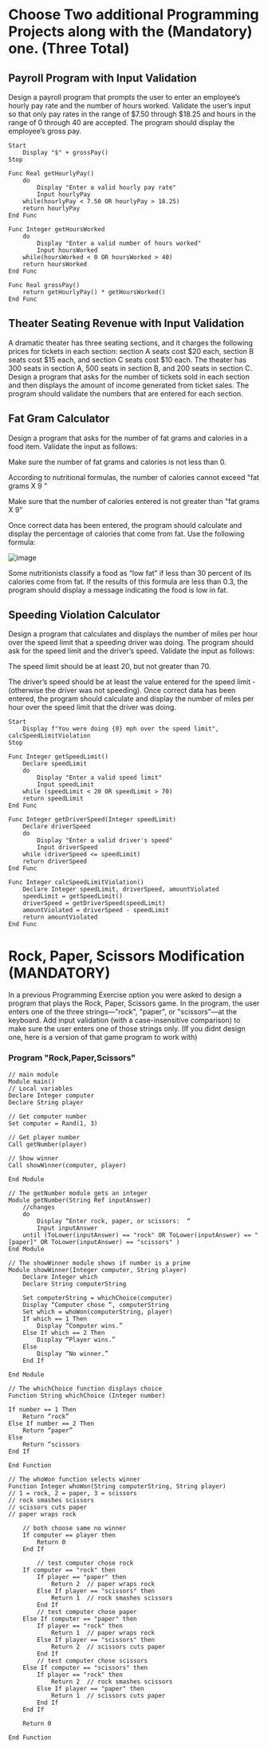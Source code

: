 # Choose Two additional Programming Projects along with the (Mandatory) one. (Three Total) 

##  Payroll Program with Input Validation


Design a payroll program that prompts the user to enter an employee’s hourly pay rate and the number of hours worked. Validate the user’s input so that only pay rates in the range of $7.50 through $18.25 and hours in the range of 0 through 40 are accepted. The program should display the employee’s gross pay.
```
Start
	Display "$" + grossPay()
Stop

Func Real getHourlyPay()
	do
		Display "Enter a valid hourly pay rate"
		Input hourlyPay
	while(hourlyPay < 7.50 OR hourlyPay > 18.25)
	return hourlyPay
End Func

Func Integer getHoursWorked
	do
		Display "Enter a valid number of hours worked"
		Input hoursWorked
	while(hoursWorked < 0 OR hoursWorked > 40)
	return hoursWorked
End Func

Func Real grossPay()
	return getHourlyPay() * getHoursWorked()
End Func
```
## Theater Seating Revenue with Input Validation

A dramatic theater has three seating sections, and it charges the following prices for tickets in each section: section A seats cost $20 each, section B seats cost $15 each, and section C seats cost $10 each. The theater has 300 seats in section A, 500 seats in section B, and 200 seats in section C. Design a program that asks for the number of tickets sold in each section and then displays the amount of income generated from ticket sales. The program should validate the numbers that are entered for each section.

## Fat Gram Calculator

Design a program that asks for the number of fat grams and calories in a food item. Validate the input as follows:

Make sure the number of fat grams and calories is not less than 0.

According to nutritional formulas, the number of calories cannot exceed "fat grams X 9 "

Make sure that the number of calories entered is not greater than "fat grams X 9"

Once correct data has been entered, the program should calculate and display the percentage of calories that come from fat. Use the following formula:

![image](https://user-images.githubusercontent.com/47218880/67504468-0ba93a80-f64f-11e9-85d0-f080ac66a64a.png)

Some nutritionists classify a food as “low fat” if less than 30 percent of its calories come from fat. If the results of this formula are less than 0.3, the program should display a message indicating the food is low in fat.

## Speeding Violation Calculator

Design a program that calculates and displays the number of miles per hour over the speed limit that a speeding driver was doing. The program should ask for the speed limit and the driver’s speed. Validate the input as follows:

The speed limit should be at least 20, but not greater than 70.

The driver’s speed should be at least the value entered for the speed limit ­(otherwise the driver was not speeding).
Once correct data has been entered, the program should calculate and display the number of miles per hour over the speed limit that the driver was doing.
```
Start
	Display f"You were doing {0} mph over the speed limit",  calcSpeedLimitViolation
Stop

Func Integer getSpeedLimit()
	Declare speedLimit
	do
		Display "Enter a valid speed limit"
		Input speedLimit
	while (speedLimit < 20 OR speedLimit > 70)
	return speedLimit
End Func

Func Integer getDriverSpeed(Integer speedLimit)
	Declare driverSpeed
	do
		Display "Enter a valid driver's speed"
		Input driverSpeed
	while (driverSpeed <= speedLimit)
	return driverSpeed
End Func

Func Integer calcSpeedLimitViolation()
	Declare Integer speedLimit, driverSpeed, amountViolated
	speedLimit = getSpeedLimit()
	driverSpeed = getDriverSpeed(speedLimit)
	amountViolated = driverSpeed - speedLimit
	return amountViolated
End Func
```
# Rock, Paper, Scissors Modification (MANDATORY)

In a previous Programming Exercise option you were asked to design a program that plays the Rock, Paper, Scissors game. In the program, the user enters one of the three strings—"rock", "paper", or "scissors"—at the keyboard. Add input validation (with a case-insensitive comparison) to make sure the user enters one of those strings only.
(If you didnt design one, here is a version of that game program to work with) 

### Program "Rock,Paper,Scissors"

```
// main module
Module main()
// Local variables
Declare Integer computer
Declare String player

// Get computer number
Set computer = Rand(1, 3)

// Get player number
Call getNumber(player)

// Show winner
Call showWinner(computer, player)

End Module

// The getNumber module gets an integer
Module getNumber(String Ref inputAnswer)
	//changes
	do
		Display “Enter rock, paper, or scissors:  “
		Input inputAnswer
	until (ToLower(inputAnswer) == "rock" OR ToLower(inputAnswer) == "[paper]" OR ToLower(inputAnswer) == "scissors" )
End Module

// The showWinner module shows if number is a prime
Module showWinner(Integer computer, String player)
	Declare Integer which
	Declare String computerString

	Set computerString = whichChoice(computer)
	Display “Computer chose “, computerString
	Set which = whoWon(computerString, player)
	If which == 1 Then
		Display “Computer wins.”
	Else If which == 2 Then
		Display “Player wins.”
	Else
		Display “No winner.”
	End If

End Module

// The whichChoice function displays choice 
Function String whichChoice (Integer number)

If number == 1 Then
	Return “rock”
Else If number == 2 Then
	Return “paper”
Else
	Return “scissors
End If

End Function

// The whoWon function selects winner 
Function Integer whoWon(String computerString, String player)
// 1 = rock, 2 = paper, 3 = scissors
// rock smashes scissors
// scissors cuts paper
// paper wraps rock

	// both choose same no winner
	If computer == player then
		Return 0
	End If

		// test computer chose rock
	If computer == "rock" then
		If player == "paper" then
			Return 2  // paper wraps rock
		Else If player == "scissors" then
			Return 1  // rock smashes scissors
		End If
		// test computer chose paper
	Else If computer == "paper" then
		If player == "rock" then
			Return 1  // paper wraps rock
		Else If player == "scissors" then
			Return 2  // scissors cuts paper
		End If
		// test computer chose scissors
	Else If computer == "scissors" then
		If player == "rock" then
			Return 2  // rock smashes scissors 
		Else If player == "paper" then
			Return 1  // scissors cuts paper
		End If
	End If

	Return 0

End Function
```
